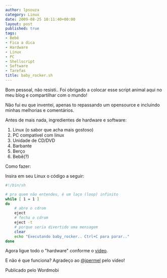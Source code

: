 ```yaml
---
author: lpsouza
category: Linux
date: 2009-08-25 10:11:40+00:00
layout: post
published: true
tags:
- Bebê
- Fica a dica
- Hardware
- Linux
- PC
- Shellscript
- Software
- Tarefas
title: baby_rocker.sh
---
```


Bom pessoal, não resisti.. Foi obrigado a colocar esse script animal aqui no meu blog e compartilhar com o mundo!

Não fui eu que inventei, apenas to repassando um opensource e incluindo minhas melhorias e comentários.

Antes de mais nada, ingredientes de hardware e software:

1. Linux (o sabor que acha mais gostoso)
2. PC compatível com linux
3. Unidade de CD/DVD
4. Barbante
5. Berço
6. Bebê(?)

Como fazer:

Insira em seu Linux o código a seguir:

```bash
#!/bin/sh

# pra quem não entendeu, é um laço (loop) infinito
while [ 1 = 1 ]
do
    # abre o cdrom
    eject
    # fecha o cdrom
    eject -t
    # porque seria divertido uma mensagem
    clear
    echo "Executando baby_rocker.. Ctrl+C para parar.."
done
```

Agora ligue todo o "hardware" conforme o [video](http://www.youtube.com/watch?v=bYcF_xX2DE8).

E não é que funciona? Agradeço ao [@jpermel](http://twitter.com/jpermel) pelo video!

Publicado pelo Wordmobi
